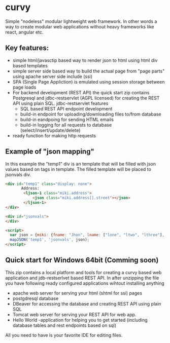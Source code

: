 # curvy
Simple "nodeless" modular lightweight web framework. In other words a way to create modular web applications without heavy frameworks like react, angular etc.
  
## Key features:
* simple html/javasctip based way to render json to html using html div based templates
* simple server side based way to build the actual page from "page parts" using apache server side include (ssi)
* SPA (Single Page Appliction) is emulated using session storage between page loads
* For backend development (REST API) the quick start zip contains Postgresql and jdbc-restservlet (AGPL licensed) for creating the REST API using plain SQL. jdbc-restservlet features
  * SQL based REST API endpoint development
  * build-in endpoint for uploading/downloading files to/from database
  * build-in eandpoing for sending HTML emails
  * build-in logging for all requests to database (select/insert/update/delete)
* ready function for making http requests
  
  
  
## Example of "json mapping"
In this example the "temp1" div is an template that will be filled with json values based on tags in template. The filled template will be placed to jsonvals div.

```html
<div id="temp1" class="display: none">
       Address: 
        <ljson-1 class="miki.address">
            <json class="miki.address[].street"></json>
        </ljson-1>
</div>

<div id="jsonvals">
</div>

<script>
  var json = {miki: {fname: "Jhon", lname: ["lone", "ltwo", "lthree"], address : [{street : "Codingstreet 3"}]}}
  mapJSON('temp1', 'jsonvals', json);
</script>  

```
  
## Quick start for Windows 64bit (Comming soon)
This zip contains a local platform and tools for creating a curvy based web application and jdb-restserlvet based REST API. In after unzipping the file you have following ready configured applications wihtout installing anything
* apache web server for serving your html (shtml for ssi) pages
* postgdresql database 
* DBeaver for accessing the database and creating REST API using plain SQL
* Tomcat web server for serving your REST API for web app.
* Hello World -application for helping you to get started (including database tables and rest endpoints based on sql)
  
All you need to have is your favorite IDE for editing files.
  
  


